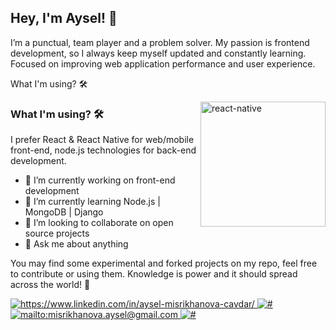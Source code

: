 ## Hey, I'm Aysel! 👋


I’m a punctual, team player and a problem solver. 
My passion is frontend development, 
so I always keep myself updated and constantly learning. 
Focused on improving web application performance and user experience.

What I'm using? 🛠

<img src="https://github.com/ezranbayantemur/ezranbayantemur/blob/master/animation_500_kd7ngokt.gif" alt="react-native" width=200 height=200 align="right">

### What I'm using? 🛠  
I prefer React & React Native for web/mobile front-end, node.js technologies for back-end development.
<br/>

- 🔭 I’m currently working on front-end development 
- 🌱 I’m currently learning Node.js | MongoDB | Django
- 👯 I’m looking to collaborate on open source projects
- 💬 Ask me about anything

You may find some experimental and forked projects on my repo, feel free to contribute or using them.
Knowledge is power and it should spread across the world! 💪

<a href="https://www.linkedin.com/in/aysel-misrikhanova-cavdar/" target="_blank">
    <img src="https://img.shields.io/badge/%20-linkedin-0072b1" alt="https://www.linkedin.com/in/aysel-misrikhanova-cavdar/">
</a>
<a href="#" target="_blank">
    <img src="https://img.shields.io/badge/%20-instagram-fbad50" alt="#">
</a>
<a href="misrikhanova.aysel@gmail.com" target="_blank">
    <img src="https://img.shields.io/badge/%20-gmail-B23121" alt="mailto:misrikhanova.aysel@gmail.com">
</a>
<a href="#" target="_blank">
    <img src="https://img.shields.io/badge/%20-medium-black" alt="#">
</a>
